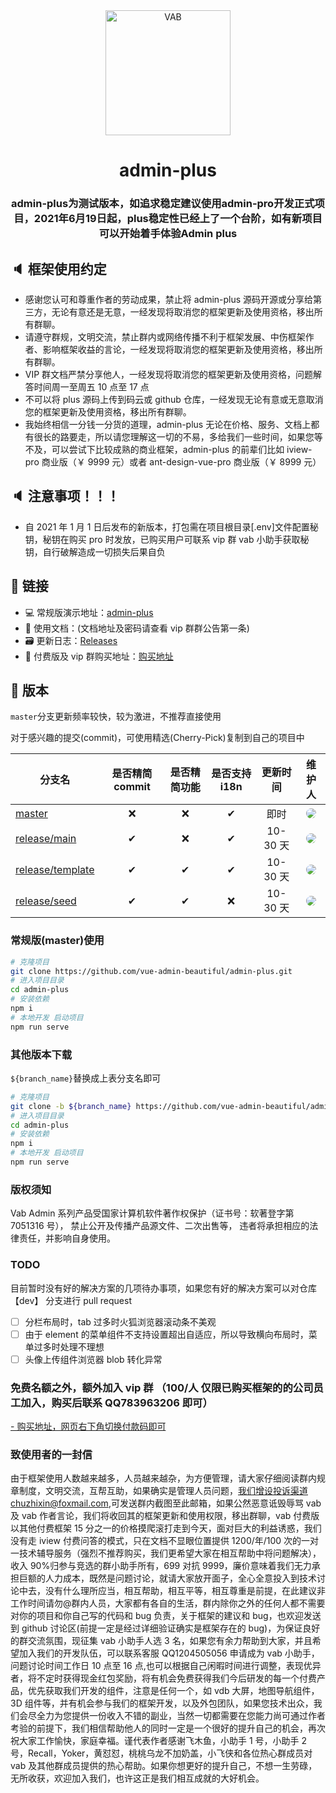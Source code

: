 <div align="center"><img width="200" src="https://gitee.com/chu1204505056/image/raw/master/logo/vab.svg" alt="VAB"/>
<h1> admin-plus</h1>
<h3> admin-plus为测试版本，如追求稳定建议使用admin-pro开发正式项目，2021年6月19日起，plus稳定性已经上了一个台阶，如有新项目可以开始着手体验Admin plus</h3>
</div>

## 🔈 框架使用约定

- 感谢您认可和尊重作者的劳动成果，禁止将 admin-plus 源码开源或分享给第三方，无论有意还是无意，一经发现将取消您的框架更新及使用资格，移出所有群聊。
- 请遵守群规，文明交流，禁止群内或网络传播不利于框架发展、中伤框架作者、影响框架收益的言论，一经发现将取消您的框架更新及使用资格，移出所有群聊。
- VIP 群文档严禁分享他人，一经发现将取消您的框架更新及使用资格，问题解答时间周一至周五 10 点至 17 点
- 不可以将 plus 源码上传到码云或 github 仓库，一经发现无论有意或无意取消您的框架更新及使用资格，移出所有群聊。
- 我始终相信一分钱一分货的道理，admin-plus 无论在价格、服务、文档上都有很长的路要走，所以请您理解这一切的不易，多给我们一些时间，如果您等不及，可以尝试下比较成熟的商业框架，admin-plus 的前辈们比如 iview-pro 商业版（￥ 9999 元）或者 ant-design-vue-pro 商业版（￥ 8999 元）

## 🔈 注意事项！！！

- 自 2021 年 1 月 1 日后发布的新版本，打包需在项目根目录[.env]文件配置秘钥，秘钥在购买 pro 时发放，已购买用户可联系 vip 群 vab 小助手获取秘钥，自行破解造成一切损失后果自负

## 🔗 链接

- 💻 常规版演示地址：[admin-plus](https://chu1204505056.gitee.io/admin-plus/)
- 📝 使用文档：(文档地址及密码请查看 vip 群群公告第一条)
- 🗃 更新日志：[Releases](https://github.com/vue-admin-beautiful/admin-plus/releases)
- 📌 付费版及 vip 群购买地址：[购买地址](http://vue-admin-beautiful.com/authorization/)

## 🌱 版本

`master`分支更新频率较快，较为激进，不推荐直接使用

对于感兴趣的提交(commit)，可使用精选(Cherry-Pick)复制到自己的项目中

| 分支名                                                                                      | 是否精简 commit | 是否精简功能 | 是否支持 i18n | 更新时间 |                                                                                                  维护人                                                                                                   |
| ------------------------------------------------------------------------------------------- | :-------------: | :----------: | :-----------: | :------: | :-------------------------------------------------------------------------------------------------------------------------------------------------------------------------------------------------------: |
| [master](https://github.com/vue-admin-beautiful/admin-plus/)                                |       ❌        |      ❌      |       ✔       |   即时   | <a href="https://github.com/chuzhixin" target="_blank"><img style="border-radius:999px" src="https://avatars3.githubusercontent.com/u/26647258?s=50&u=753921fb23f418996dffd6196e89729fcb2329ed&v=4"/></a> |
| [release/main](https://github.com/vue-admin-beautiful/admin-plus/tree/release/main)         |        ✔        |      ❌      |       ✔       | 10-30 天 |  <a href="https://github.com/fwfmiao" target="_blank"><img style="border-radius:999px" src="https://avatars3.githubusercontent.com/u/29328241?s=50&u=bb0977b405ccf1a101ce4e18e4fb8d958854ca60&v=4"/></a>  |
| [release/template](https://github.com/vue-admin-beautiful/admin-plus/tree/release/template) |        ✔        |      ✔       |       ✔       | 10-30 天 |  <a href="https://github.com/fwfmiao" target="_blank"><img style="border-radius:999px" src="https://avatars3.githubusercontent.com/u/29328241?s=50&u=bb0977b405ccf1a101ce4e18e4fb8d958854ca60&v=4"/></a>  |
| [release/seed](https://github.com/vue-admin-beautiful/admin-plus/tree/release/seed)         |        ✔        |      ✔       |      ❌       | 10-30 天 |  <a href="https://github.com/fwfmiao" target="_blank"><img style="border-radius:999px" src="https://avatars3.githubusercontent.com/u/29328241?s=50&u=bb0977b405ccf1a101ce4e18e4fb8d958854ca60&v=4"/></a>  |

### 常规版(master)使用

```bash
# 克隆项目
git clone https://github.com/vue-admin-beautiful/admin-plus.git
# 进入项目目录
cd admin-plus
# 安装依赖
npm i
# 本地开发 启动项目
npm run serve
```

### 其他版本下载

`${branch_name}`替换成上表分支名即可

```bash
# 克隆项目
git clone -b ${branch_name} https://github.com/vue-admin-beautiful/admin-plus.git
# 进入项目目录
cd admin-plus
# 安装依赖
npm i
# 本地开发 启动项目
npm run serve
```

### 版权须知

Vab Admin 系列产品受国家计算机软件著作权保护（证书号：软著登字第 7051316 号），
禁止公开及传播产品源文件、二次出售等，
违者将承担相应的法律责任，并影响自身使用。

### TODO

目前暂时没有好的解决方案的几项待办事项，如果您有好的解决方案可以对仓库 【dev】 分支进行 pull request

- [ ] 分栏布局时，tab 过多时火狐浏览器滚动条不美观
- [ ] 由于 element 的菜单组件不支持设置超出自适应，所以导致横向布局时，菜单过多时处理不理想
- [ ] 头像上传组件浏览器 blob 转化异常

### 免费名额之外，额外加入 vip 群 （100/人 仅限已购买框架的的公司员工加入，购买后联系 QQ783963206 即可）

[- 购买地址，网页右下角切换付款码即可](http://vue-admin-beautiful.com/authorization/)

### 致使用者的一封信

由于框架使用人数越来越多，人员越来越杂，为方便管理，请大家仔细阅读群内规章制度，文明交流，互帮互助，如果确实是管理人员问题，我们增设投诉渠道chuzhixin@foxmail.com,可发送群内截图至此邮箱，如果公然恶意诋毁辱骂 vab 及 vab 作者言论，我们将收回其的框架更新和使用权限，移出群聊，vab 付费版以其他付费框架 15 分之一的价格摸爬滚打走到今天，面对巨大的利益诱惑，我们没有走 iview 付费问答的模式，只在文档不显眼位置提供 1200/年/100 次的一对一技术辅导服务（强烈不推荐购买，我们更希望大家在相互帮助中将问题解决），收入 90%归参与竞选的群小助手所有，699 对抗 9999，廉价意味着我们无力承担巨额的人力成本，既然是问题讨论，就请大家放开面子，全心全意投入到技术讨论中去，没有什么理所应当，相互帮助，相互平等，相互尊重是前提，在此建议非工作时间请勿@群内人员，大家都有各自的生活，群内除你之外的任何人都不需要对你的项目和你自己写的代码和 bug 负责，关于框架的建议和 bug，也欢迎发送到 github 讨论区(前提一定是经过详细验证确实是框架存在的 bug)，为保证良好的群交流氛围，现征集 vab 小助手人选 3 名，如果您有余力帮助到大家，并且希望加入我们的开发队伍，可以联系客服 QQ1204505056 申请成为 vab 小助手，问题讨论时间工作日 10 点至 16 点,也可以根据自己闲暇时间进行调整，表现优异者，将不定时获得现金红包奖励，将有机会免费获得我们今后研发的每一个付费产品，优先获取我们开发的组件，注意是任何一个，如 vdb 大屏，地图导航组件，3D 组件等，并有机会参与我们的框架开发，以及外包团队，如果您技术出众，我们会尽全力为您提供一份收入不错的副业，当然一切都需要在您能力尚可通过作者考验的前提下，我们相信帮助他人的同时一定是一个很好的提升自己的机会，再次祝大家工作愉快，家庭幸福。谨代表作者感谢飞木鱼，小助手 1 号，小助手 2 号，Recall，Yoker，黄怼怼，桃桃乌龙不加奶盖，小飞侠和各位热心群成员对 vab 及其他群成员提供的热心帮助。如果你想更好的提升自己，不想一生劳碌，无所收获，欢迎加入我们，也许这正是我们相互成就的大好机会。
